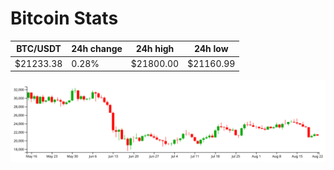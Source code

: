 # Bitcoin Stats

BTC/USDT|24h change|24h high|24h low|
|---|---|---|---|
|$21233.38|0.28%|$21800.00|$21160.99|

<img src="./chart.svg">
